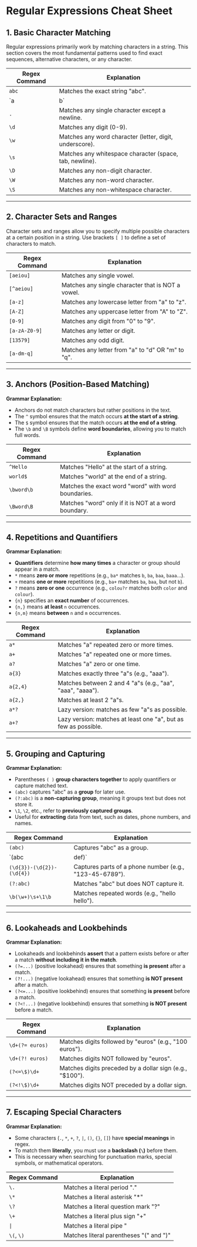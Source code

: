 # Regular Expressions Cheat Sheet 

## 1. Basic Character Matching
Regular expressions primarily work by matching characters in a string. This section covers the most fundamental patterns used to find exact sequences, alternative characters, or any character.

| Regex Command | Explanation |
|--------------|-------------|
| `abc`        | Matches the exact string "abc". |
| `a|b`        | Matches either "a" or "b". |
| `.`          | Matches any single character except a newline. |
| `\d`         | Matches any digit (0-9). |
| `\w`         | Matches any word character (letter, digit, underscore). |
| `\s`         | Matches any whitespace character (space, tab, newline). |
| `\D`         | Matches any non-digit character. |
| `\W`         | Matches any non-word character. |
| `\S`         | Matches any non-whitespace character. |

---

## 2. Character Sets and Ranges
Character sets and ranges allow you to specify multiple possible characters at a certain position in a string. Use brackets `[ ]` to define a set of characters to match.

| Regex Command | Explanation |
|--------------|-------------|
| `[aeiou]`    | Matches any single vowel. |
| `[^aeiou]`   | Matches any single character that is NOT a vowel. |
| `[a-z]`      | Matches any lowercase letter from "a" to "z". |
| `[A-Z]`      | Matches any uppercase letter from "A" to "Z". |
| `[0-9]`      | Matches any digit from "0" to "9". |
| `[a-zA-Z0-9]`| Matches any letter or digit. |
| `[13579]`    | Matches any odd digit. |
| `[a-dm-q]`   | Matches any letter from "a" to "d" OR "m" to "q". |

---

## 3. Anchors (Position-Based Matching)
**Grammar Explanation:**
- Anchors do not match characters but rather positions in the text.
- The `^` symbol ensures that the match occurs **at the start of a string**.
- The `$` symbol ensures that the match occurs **at the end of a string**.
- The `\b` and `\B` symbols define **word boundaries**, allowing you to match full words.

| Regex Command  | Explanation |
|---------------|-------------|
| `^Hello`      | Matches "Hello" at the start of a string. |
| `world$`      | Matches "world" at the end of a string. |
| `\bword\b`    | Matches the exact word "word" with word boundaries. |
| `\Bword\B`    | Matches "word" only if it is NOT at a word boundary. |

---

## 4. Repetitions and Quantifiers
**Grammar Explanation:**
- **Quantifiers** determine **how many times** a character or group should appear in a match.
- `*` means **zero or more** repetitions (e.g., `ba*` matches `b`, `ba`, `baa`, `baaa`...).
- `+` means **one or more** repetitions (e.g., `ba+` matches `ba`, `baa`, but not `b`).
- `?` means **zero or one** occurrence (e.g., `colou?r` matches both `color` and `colour`).
- `{n}` specifies an **exact number** of occurrences.
- `{n,}` means **at least** `n` occurrences.
- `{n,m}` means **between** `n` and `m` occurrences.

| Regex Command | Explanation |
|--------------|-------------|
| `a*`         | Matches "a" repeated zero or more times. |
| `a+`         | Matches "a" repeated one or more times. |
| `a?`         | Matches "a" zero or one time. |
| `a{3}`       | Matches exactly three "a"s (e.g., "aaa"). |
| `a{2,4}`     | Matches between 2 and 4 "a"s (e.g., "aa", "aaa", "aaaa"). |
| `a{2,}`      | Matches at least 2 "a"s. |
| `a*?`        | Lazy version: matches as few "a"s as possible. |
| `a+?`        | Lazy version: matches at least one "a", but as few as possible. |

---

## 5. Grouping and Capturing
**Grammar Explanation:**
- Parentheses `( )` **group characters together** to apply quantifiers or capture matched text.
- `(abc)` captures "abc" as a **group** for later use.
- `(?:abc)` is a **non-capturing group**, meaning it groups text but does not store it.
- `\1`, `\2`, etc., refer to **previously captured groups**.
- Useful for **extracting** data from text, such as dates, phone numbers, and names.

| Regex Command  | Explanation |
|---------------|-------------|
| `(abc)`       | Captures "abc" as a group. |
| `(abc|def)`   | Matches either "abc" or "def". |
| `(\d{3})-(\d{2})-(\d{4})` | Captures parts of a phone number (e.g., "123-45-6789"). |
| `(?:abc)`     | Matches "abc" but does NOT capture it. |
| `\b(\w+)\s+\1\b` | Matches repeated words (e.g., "hello hello"). |

---

## 6. Lookaheads and Lookbehinds
**Grammar Explanation:**
- Lookaheads and lookbehinds **assert** that a pattern exists before or after a match **without including it in the match**.
- `(?=...)` (positive lookahead) ensures that something **is present** after a match.
- `(?!...)` (negative lookahead) ensures that something **is NOT present** after a match.
- `(?<=...)` (positive lookbehind) ensures that something **is present** before a match.
- `(?<!...)` (negative lookbehind) ensures that something **is NOT present** before a match.

| Regex Command       | Explanation |
|--------------------|-------------|
| `\d+(?= euros)`   | Matches digits followed by "euros" (e.g., "100 euros"). |
| `\d+(?! euros)`   | Matches digits NOT followed by "euros". |
| `(?<=\$)\d+`      | Matches digits preceded by a dollar sign (e.g., "$100"). |
| `(?<!\$)\d+`      | Matches digits NOT preceded by a dollar sign. |

---

## 7. Escaping Special Characters
**Grammar Explanation:**
- Some characters (`.`, `*`, `+`, `?`, `|`, `()`, `{}`, `[]`) have **special meanings** in regex.
- To match them **literally**, you must use a **backslash (`\`)** before them.
- This is necessary when searching for punctuation marks, special symbols, or mathematical operators.

| Regex Command   | Explanation |
|---------------|-------------|
| `\.`         | Matches a literal period "." |
| `\*`         | Matches a literal asterisk "*" |
| `\?`         | Matches a literal question mark "?" |
| `\+`         | Matches a literal plus sign "+" |
| `\|`         | Matches a literal pipe "|" |
| `\(`, `\)`   | Matches literal parentheses "(" and ")" |

